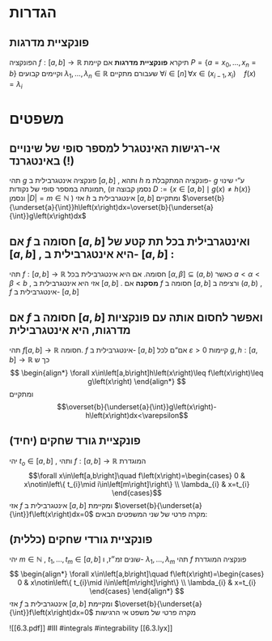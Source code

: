 # הגדרות 

## פונקציית מדרגות 
 הפונקציה $f:\left[a,b\right]\rightarrow\mathbb{R}$ 
 תיקרא **פונקציית מדרגות** אם קיימת $P=\left\{ a=x_{0},\dots,x_{n}=b\right\}$ וקיימים קבועים $\lambda_{1},\dots,\lambda_{n}\in\mathbb{R}$ שעבורם מתקיים $\forall i\in\left[n\right]\,\forall x\in\left(x_{i-1},x_{i}\right)\quad f\left(x\right)=\lambda_{i}$ 
 
# משפטים 
 
## אי-רגישות האינטגרל למספר סופי של שינויים באינטגרנד (!) 
 תהי $g$ פונקציה אינטגרבילית ב $\left[a,b\right]$ , ותהא $h$ פונקציה המתקבלת מ- $g$ ע“י שינוי תמונתה במספר סופי של נקודות, 
 (נסמן קבוצה זו $D:=\left\{ x\in\left[a,b\right]\mid g\left(x\right)\ne h\left(x\right)\right\}$ ונסמן $\left|D\right|=m\in\mathbb{N}$ ) 
 אזי $h$ אינטגרבילית ב $\left[a,b\right]$ ומתקיים $\overset{b}{\underset{a}{\int}}h\left(x\right)dx=\overset{b}{\underset{a}{\int}}g\left(x\right)dx$ 
 
## אם $f$ חסומה ב $\left[a,b\right]$ ואינטגרבילית בכל תת קטע של $\left[a,b\right]$ , היא אינטגרבילית ב- $\left[a,b\right]$ : 
 תהי $f:\left[a,b\right]\rightarrow\mathbb{R}$ חסומה. אם היא אינטגרבילית בכל $\left[\alpha,\beta\right]\subseteq\left(a,b\right)$ כאשר $a<\alpha<\beta<b$ , אזי היא אינטגרבילית ב $\left[a,b\right]$ . 
 **מסקנה** אם $f$ חסומה ב $\left[a,b\right]$ ורציפה ב $\left(a,b\right)$ , $f$ אינטגרבילית ב- $\left[a,b\right]$ 
 
## אם $f$ חסומה ב $\left[a,b\right]$ ואפשר לחסום אותה עם פונקציות מדרגות, היא אינטגרבילית
 תהי $f\left[a,b\right]\rightarrow\mathbb{R}$ חסומה. 
 $f$ אינטגרבילית ב- $\left[a,b\right]$ אם“ם לכל $\varepsilon>0$ קיימות $g,h:\left[a,b\right]\rightarrow\mathbb{R}$ כך ש $$
 \begin{align*} \forall x\in\left[a,b\right]h\left(x\right)\leq f\left(x\right)\leq g\left(x\right) \end{align*} $$
 ומתקיים
   $$\overset{b}{\underset{a}{\int}}g\left(x\right)-h\left(x\right)dx<\varepsilon$$ 
## פונקציית גורד שחקים (יחיד) 
 יהי $t_{o}\in\left[a,b\right]$ , ותהי $f:\left[a,b\right]\rightarrow\mathbb{R}$ המוגדרת $$\forall x\in\left[a,b\right]\quad f\left(x\right)=\begin{cases}  
0 & x\notin\left\{ t_{i}\mid i\in\left[m\right]\right\} \\  
\lambda_{i} & x=t_{i}  
\end{cases}$$
 אזי $f$ אינטגרבילית ב $\left[a,b\right]$ ומקיימת $\overset{b}{\underset{a}{\int}}f\left(x\right)dx=0$ 
	 מקרה פרטי של  שני המשפטים הבאים:
 
## פונקציית גורדי שחקים (כללית) 
 יהי $m\in\mathbb{N}$ , $t_{1},\dots,t_{m}\in\left[a,b\right]$ שונים זמ״ז, ו- $\lambda_{1},\dots,\lambda_{m}$ תהי $f$ פונקציה המוגדרת $$
 \begin{align*} \forall x\in\left[a,b\right]\quad f\left(x\right)=\begin{cases} 0 & x\notin\left\{ t_{i}\mid i\in\left[m\right]\right\} \\ \lambda_{i} & x=t_{i} \end{cases} \end{align*} $$
 אזי $f$ אינטגרבילית ב $\left[a,b\right]$ ומקיימת $\overset{b}{\underset{a}{\int}}f\left(x\right)dx=0$ 
	 מקרה פרטי של משפט אי הרגישות
 

 
![[6.3.pdf]]
#III #integrals #integrability
[[6.3.lyx]]

